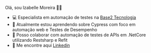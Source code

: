 Olá, sou Izabelle Moreira 👋👋

- 💻 Especialista em automação de testes na <a href="https://www.base2.com.br/" rel="nofollow">Base2 Tecnologia</a>
- 🌱 Atualmente estou aprendendo sobre Cypress com foco em automação web e Testes de Desempenho
- 💞️ Posso colaborar com automação de testes de APIs em .NetCore utilizando Restsharp e Refit
- 🔎 Me encontre aqui <a href="https://www.linkedin.com/in/izabelle-moreira/" rel="nofollow">Linkedin</a>

<!---
izabellepaixaomoreira/izabellepaixaomoreira is a ✨ special ✨ repository because its `README.md` (this file) appears on your GitHub profile.
You can click the Preview link to take a look at your changes.
--->
